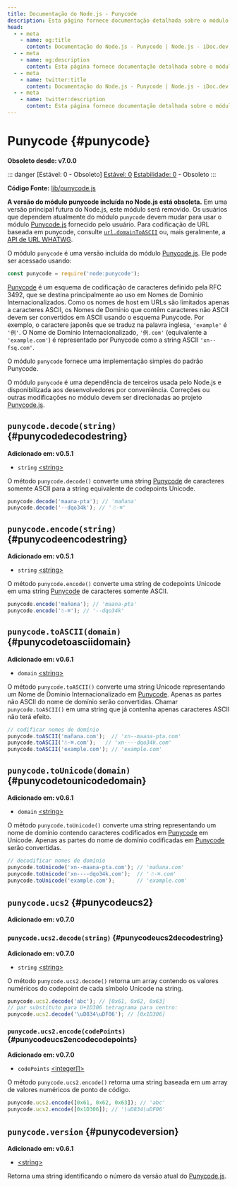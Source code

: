 ```yaml
---
title: Documentação do Node.js - Punycode
description: Esta página fornece documentação detalhada sobre o módulo Punycode no Node.js, usado para codificação e decodificação de nomes de domínio internacionalizados.
head:
  - - meta
    - name: og:title
      content: Documentação do Node.js - Punycode | Node.js - iDoc.dev
  - - meta
    - name: og:description
      content: Esta página fornece documentação detalhada sobre o módulo Punycode no Node.js, usado para codificação e decodificação de nomes de domínio internacionalizados.
  - - meta
    - name: twitter:title
      content: Documentação do Node.js - Punycode | Node.js - iDoc.dev
  - - meta
    - name: twitter:description
      content: Esta página fornece documentação detalhada sobre o módulo Punycode no Node.js, usado para codificação e decodificação de nomes de domínio internacionalizados.
---
```



# Punycode {#punycode}

**Obsoleto desde: v7.0.0**

::: danger [Estável: 0 - Obsoleto]
[Estável: 0](/pt/nodejs/api/documentation#stability-index) [Estabilidade: 0](/pt/nodejs/api/documentation#stability-index) - Obsoleto
:::

**Código Fonte:** [lib/punycode.js](https://github.com/nodejs/node/blob/v23.5.0/lib/punycode.js)

**A versão do módulo punycode incluída no Node.js está obsoleta.** Em uma versão principal futura do Node.js, este módulo será removido. Os usuários que dependem atualmente do módulo `punycode` devem mudar para usar o módulo [Punycode.js](https://github.com/bestiejs/punycode.js) fornecido pelo usuário. Para codificação de URL baseada em punycode, consulte [`url.domainToASCII`](/pt/nodejs/api/url#urldomaintoasciidomain) ou, mais geralmente, a [API de URL WHATWG](/pt/nodejs/api/url#the-whatwg-url-api).

O módulo `punycode` é uma versão incluída do módulo [Punycode.js](https://github.com/bestiejs/punycode.js). Ele pode ser acessado usando:

```js [ESM]
const punycode = require('node:punycode');
```
[Punycode](https://tools.ietf.org/html/rfc3492) é um esquema de codificação de caracteres definido pela RFC 3492, que se destina principalmente ao uso em Nomes de Domínio Internacionalizados. Como os nomes de host em URLs são limitados apenas a caracteres ASCII, os Nomes de Domínio que contêm caracteres não ASCII devem ser convertidos em ASCII usando o esquema Punycode. Por exemplo, o caractere japonês que se traduz na palavra inglesa, `'example'` é `'例'`. O Nome de Domínio Internacionalizado, `'例.com'` (equivalente a `'example.com'`) é representado por Punycode como a string ASCII `'xn--fsq.com'`.

O módulo `punycode` fornece uma implementação simples do padrão Punycode.

O módulo `punycode` é uma dependência de terceiros usada pelo Node.js e disponibilizada aos desenvolvedores por conveniência. Correções ou outras modificações no módulo devem ser direcionadas ao projeto [Punycode.js](https://github.com/bestiejs/punycode.js).

## `punycode.decode(string)` {#punycodedecodestring}

**Adicionado em: v0.5.1**

- `string` [\<string\>](https://developer.mozilla.org/en-US/docs/Web/JavaScript/Data_structures#String_type)

O método `punycode.decode()` converte uma string [Punycode](https://tools.ietf.org/html/rfc3492) de caracteres somente ASCII para a string equivalente de codepoints Unicode.

```js [ESM]
punycode.decode('maana-pta'); // 'mañana'
punycode.decode('--dqo34k'); // '☃-⌘'
```

## `punycode.encode(string)` {#punycodeencodestring}

**Adicionado em: v0.5.1**

- `string` [\<string\>](https://developer.mozilla.org/en-US/docs/Web/JavaScript/Data_structures#String_type)

O método `punycode.encode()` converte uma string de codepoints Unicode em uma string [Punycode](https://tools.ietf.org/html/rfc3492) de caracteres somente ASCII.

```js [ESM]
punycode.encode('mañana'); // 'maana-pta'
punycode.encode('☃-⌘'); // '--dqo34k'
```
## `punycode.toASCII(domain)` {#punycodetoasciidomain}

**Adicionado em: v0.6.1**

- `domain` [\<string\>](https://developer.mozilla.org/en-US/docs/Web/JavaScript/Data_structures#String_type)

O método `punycode.toASCII()` converte uma string Unicode representando um Nome de Domínio Internacionalizado em [Punycode](https://tools.ietf.org/html/rfc3492). Apenas as partes não ASCII do nome de domínio serão convertidas. Chamar `punycode.toASCII()` em uma string que já contenha apenas caracteres ASCII não terá efeito.

```js [ESM]
// codificar nomes de domínio
punycode.toASCII('mañana.com');  // 'xn--maana-pta.com'
punycode.toASCII('☃-⌘.com');   // 'xn----dqo34k.com'
punycode.toASCII('example.com'); // 'example.com'
```
## `punycode.toUnicode(domain)` {#punycodetounicodedomain}

**Adicionado em: v0.6.1**

- `domain` [\<string\>](https://developer.mozilla.org/en-US/docs/Web/JavaScript/Data_structures#String_type)

O método `punycode.toUnicode()` converte uma string representando um nome de domínio contendo caracteres codificados em [Punycode](https://tools.ietf.org/html/rfc3492) em Unicode. Apenas as partes do nome de domínio codificadas em [Punycode](https://tools.ietf.org/html/rfc3492) serão convertidas.

```js [ESM]
// decodificar nomes de domínio
punycode.toUnicode('xn--maana-pta.com'); // 'mañana.com'
punycode.toUnicode('xn----dqo34k.com');  // '☃-⌘.com'
punycode.toUnicode('example.com');       // 'example.com'
```
## `punycode.ucs2` {#punycodeucs2}

**Adicionado em: v0.7.0**

### `punycode.ucs2.decode(string)` {#punycodeucs2decodestring}

**Adicionado em: v0.7.0**

- `string` [\<string\>](https://developer.mozilla.org/en-US/docs/Web/JavaScript/Data_structures#String_type)

O método `punycode.ucs2.decode()` retorna um array contendo os valores numéricos do codepoint de cada símbolo Unicode na string.

```js [ESM]
punycode.ucs2.decode('abc'); // [0x61, 0x62, 0x63]
// par substituto para U+1D306 tetragrama para centro:
punycode.ucs2.decode('\uD834\uDF06'); // [0x1D306]
```

### `punycode.ucs2.encode(codePoints)` {#punycodeucs2encodecodepoints}

**Adicionado em: v0.7.0**

- `codePoints` [\<integer[]\>](https://developer.mozilla.org/en-US/docs/Web/JavaScript/Data_structures#Number_type)

O método `punycode.ucs2.encode()` retorna uma string baseada em um array de valores numéricos de ponto de código.

```js [ESM]
punycode.ucs2.encode([0x61, 0x62, 0x63]); // 'abc'
punycode.ucs2.encode([0x1D306]); // '\uD834\uDF06'
```
## `punycode.version` {#punycodeversion}

**Adicionado em: v0.6.1**

- [\<string\>](https://developer.mozilla.org/en-US/docs/Web/JavaScript/Data_structures#String_type)

Retorna uma string identificando o número da versão atual do [Punycode.js](https://github.com/bestiejs/punycode.js).

